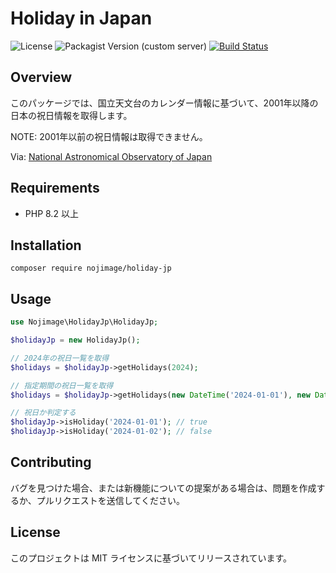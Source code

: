 # Holiday in Japan

![License](https://img.shields.io/github/license/nojimage/holiday-jp-php)
![Packagist Version (custom server)](https://img.shields.io/packagist/v/nojimage/holiday-jp)
[![Build Status](https://github.com/nojimage/holiday-jp-php/actions/workflows/ci.yml/badge.svg)](https://github.com/nojimage/holiday-jp-php/actions/workflows/ci.yml)

## Overview

このパッケージでは、国立天文台のカレンダー情報に基づいて、2001年以降の日本の祝日情報を取得します。

NOTE: 2001年以前の祝日情報は取得できません。

Via: [National Astronomical Observatory of Japan](https://eco.mtk.nao.ac.jp/koyomi/cande/calendar.html)

## Requirements

- PHP 8.2 以上

## Installation

```shell
composer require nojimage/holiday-jp
```

## Usage

```php
use Nojimage\HolidayJp\HolidayJp;

$holidayJp = new HolidayJp();

// 2024年の祝日一覧を取得
$holidays = $holidayJp->getHolidays(2024);

// 指定期間の祝日一覧を取得
$holidays = $holidayJp->getHolidays(new DateTime('2024-01-01'), new DateTime('2024-12-31'));

// 祝日か判定する
$holidayJp->isHoliday('2024-01-01'); // true
$holidayJp->isHoliday('2024-01-02'); // false
```

## Contributing

バグを見つけた場合、または新機能についての提案がある場合は、問題を作成するか、プルリクエストを送信してください。

## License

このプロジェクトは MIT ライセンスに基づいてリリースされています。

